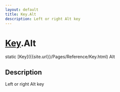 ```yaml
---
layout: default
title: Key.Alt
description: Left or right Alt key
---
```

# [Key]({{site.url}}/Pages/Reference/Key.html).Alt

<div class='signature' markdown='1'>
static [Key]({{site.url}}/Pages/Reference/Key.html) Alt
</div>

## Description
Left or right Alt key

